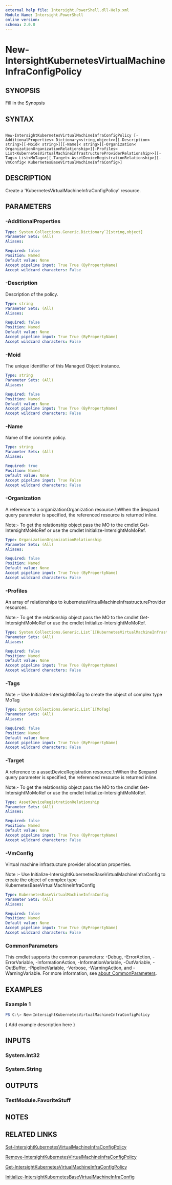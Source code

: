 ```yaml
---
external help file: Intersight.PowerShell.dll-Help.xml
Module Name: Intersight.PowerShell
online version:
schema: 2.0.0
---
```


# New-IntersightKubernetesVirtualMachineInfraConfigPolicy

## SYNOPSIS
Fill in the Synopsis

## SYNTAX

```

New-IntersightKubernetesVirtualMachineInfraConfigPolicy [-AdditionalProperties< Dictionary<string,object>>][-Description< string>][-Moid< string>][[-Name]< string>][-Organization< OrganizationOrganizationRelationship>][-Profiles< List<KubernetesVirtualMachineInfrastructureProviderRelationship>>][-Tags< List<MoTag>>][-Target< AssetDeviceRegistrationRelationship>][-VmConfig< KubernetesBaseVirtualMachineInfraConfig>]

```

## DESCRIPTION
Create a &apos;KubernetesVirtualMachineInfraConfigPolicy&apos; resource.

## PARAMETERS

### -AdditionalProperties


```yaml
Type: System.Collections.Generic.Dictionary`2[string,object]
Parameter Sets: (All)
Aliases:

Required: false
Position: Named
Default value: None
Accept pipeline input: True True (ByPropertyName)
Accept wildcard characters: False
```

### -Description
Description of the policy.

```yaml
Type: string
Parameter Sets: (All)
Aliases:

Required: false
Position: Named
Default value: None
Accept pipeline input: True True (ByPropertyName)
Accept wildcard characters: False
```

### -Moid
The unique identifier of this Managed Object instance.

```yaml
Type: string
Parameter Sets: (All)
Aliases:

Required: false
Position: Named
Default value: None
Accept pipeline input: True True (ByPropertyName)
Accept wildcard characters: False
```

### -Name
Name of the concrete policy.

```yaml
Type: string
Parameter Sets: (All)
Aliases:

Required: true
Position: Named
Default value: None
Accept pipeline input: True False
Accept wildcard characters: False
```

### -Organization
A reference to a organizationOrganization resource.\nWhen the $expand query parameter is specified, the referenced resource is returned inline.

 Note:- To get the relationship object pass the MO to the cmdlet Get-IntersightMoMoRef 
or use the cmdlet Initialize-IntersightMoMoRef.

```yaml
Type: OrganizationOrganizationRelationship
Parameter Sets: (All)
Aliases:

Required: false
Position: Named
Default value: None
Accept pipeline input: True True (ByPropertyName)
Accept wildcard characters: False
```

### -Profiles
An array of relationships to kubernetesVirtualMachineInfrastructureProvider resources.

 Note:- To get the relationship object pass the MO to the cmdlet Get-IntersightMoMoRef 
or use the cmdlet Initialize-IntersightMoMoRef.

```yaml
Type: System.Collections.Generic.List`1[KubernetesVirtualMachineInfrastructureProviderRelationship]
Parameter Sets: (All)
Aliases:

Required: false
Position: Named
Default value: None
Accept pipeline input: True True (ByPropertyName)
Accept wildcard characters: False
```

### -Tags


Note :- Use Initialize-IntersightMoTag to create the object of complex type MoTag

```yaml
Type: System.Collections.Generic.List`1[MoTag]
Parameter Sets: (All)
Aliases:

Required: false
Position: Named
Default value: None
Accept pipeline input: True True (ByPropertyName)
Accept wildcard characters: False
```

### -Target
A reference to a assetDeviceRegistration resource.\nWhen the $expand query parameter is specified, the referenced resource is returned inline.

 Note:- To get the relationship object pass the MO to the cmdlet Get-IntersightMoMoRef 
or use the cmdlet Initialize-IntersightMoMoRef.

```yaml
Type: AssetDeviceRegistrationRelationship
Parameter Sets: (All)
Aliases:

Required: false
Position: Named
Default value: None
Accept pipeline input: True True (ByPropertyName)
Accept wildcard characters: False
```

### -VmConfig
Virtual machine infrastucture provider allocation properties.

Note :- Use Initialize-IntersightKubernetesBaseVirtualMachineInfraConfig to create the object of complex type KubernetesBaseVirtualMachineInfraConfig

```yaml
Type: KubernetesBaseVirtualMachineInfraConfig
Parameter Sets: (All)
Aliases:

Required: false
Position: Named
Default value: None
Accept pipeline input: True True (ByPropertyName)
Accept wildcard characters: False
```


### CommonParameters
This cmdlet supports the common parameters: -Debug, -ErrorAction, -ErrorVariable, -InformationAction, -InformationVariable, -OutVariable, -OutBuffer, -PipelineVariable, -Verbose, -WarningAction, and -WarningVariable. For more information, see [about_CommonParameters](http://go.microsoft.com/fwlink/?LinkID=113216).

## EXAMPLES

### Example 1
```powershell
PS C:\> New-IntersightKubernetesVirtualMachineInfraConfigPolicy
```

{ Add example description here }

## INPUTS

### System.Int32

### System.String

## OUTPUTS

### TestModule.FavoriteStuff

## NOTES

## RELATED LINKS

[Set-IntersightKubernetesVirtualMachineInfraConfigPolicy](./Set-IntersightKubernetesVirtualMachineInfraConfigPolicy.md)

[Remove-IntersightKubernetesVirtualMachineInfraConfigPolicy](./Remove-IntersightKubernetesVirtualMachineInfraConfigPolicy.md)

[Get-IntersightKubernetesVirtualMachineInfraConfigPolicy](./Get-IntersightKubernetesVirtualMachineInfraConfigPolicy.md)

[Initialize-IntersightKubernetesBaseVirtualMachineInfraConfig](./Initialize-IntersightKubernetesBaseVirtualMachineInfraConfig.md)
